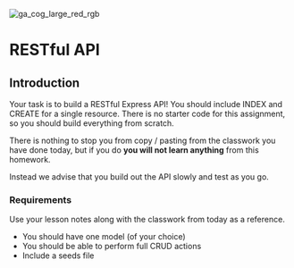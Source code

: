 ![ga_cog_large_red_rgb](https://cloud.githubusercontent.com/assets/40461/8183776/469f976e-1432-11e5-8199-6ac91363302b.png)

# RESTful API

## Introduction

Your task is to build a RESTful Express API! You should include INDEX and CREATE for a single resource. There is no starter code for this assignment, so you should build everything from scratch.

There is nothing to stop you from copy / pasting from the classwork you have done today, but if you do **you will not learn anything** from this homework.

Instead we advise that you build out the API slowly and test as you go.

### Requirements

Use your lesson notes along with the classwork from today as a reference.

* You should have one model (of your choice)
* You should be able to perform full CRUD actions
* Include a seeds file
